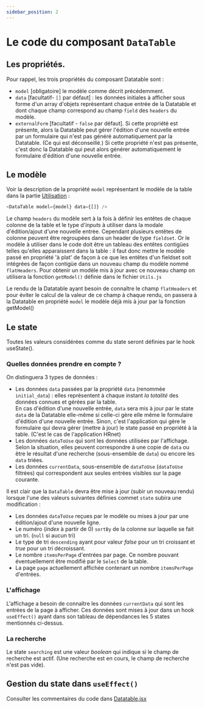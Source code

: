 ```yaml
---
sidebar_position: 2
---
```


# Le code du composant `DataTable`

## Les propriétés.

Pour rappel, les trois propriétés du composant Datatable sont :

- `model` [obligatoire] le modèle comme décrit précédemment.
- `data` [facultatif- `[]` par défaut] : les données initiales à afficher sous forme d'un array d'objets représentant chaque entrée de la Datatable et dont chaque champ correspond au champ `field` des `headers` du modèle.
- `externalForm` [facultatif - `false` par défaut]. Si cette propriété est présente, alors la Datatable peut gérer l'édition d'une nouvelle entrée par un formulaire qui n'est pas généré automatiquement par la Datatable. (Ce qui est déconseillé.) Si cette propriété n'est pas présente, c'est donc la Datatable qui peut alors générer automatiquement le formulaire d'édition d'une nouvelle entrée.

## Le modèle

Voir la description de la propriété `model` représentant le modèle de la table dans la partie [Utilisation](./utilisation) :

```js
<DataTable model={model} data={[]} />
```

Le champ `headers` du modèle sert à la fois à définir les entêtes de chaque colonne de la table et le type d'_inputs_ à utiliser dans
la modale d'édition/ajout d'une nouvelle entrée. Cependant plusieurs entêtes de colonne peuvent être regroupées dans un header de type `fieldset`. Or le modèle à utiliser dans le code doit être un tableau des entêtes contigües telles qu'elles apparaissent dans la table : il faut donc mettre le modèle passé en propriété 'à plat' de façon à ce que les entêtes d'un fieldset soit intégrées de façon contigüe dans un nouveau champ du modèle nommé `flatHeaders`. Pour obtenir un modèle mis à jour avec ce nouveau champ on utilisera la fonction `getModel()` définie dans le fichier `Utils.js`

Le rendu de la Datatable ayant besoin de connaître le champ `flatHeaders` et pour éviter le calcul de la valeur de ce champ à chaque rendu, on passera à la Datatable en propriété `model` le modèle déjà mis à jour par la fonction getModel()

## Le state

Toutes les valeurs considérées comme du state seront définies par le hook useState().

### Quelles données prendre en compte ?

On distinguera 3 types de données :

- Les données `data` passées par la propriété `data` (renommée `initial_data`) : elles représentent à chaque instant _la totalité_ des données connues et gérées par la table.<br/>En cas d'édition d'une nouvelle entrée, `data` sera mis à jour par le state `data` de la Datatable elle-même si celle-ci gère elle même le formulaire d'édition d'une nouvelle entrée. Sinon, c'est l'application qui gère le formulaire qui devra gérer (mettre à jour) le state passé en propriété à la table. (C'est le cas de l'application HRnet)
- Les données `dataToUse` qui sont les données utilisées par l'affichage. Selon la situation, elles peuvent correspondre
  à une copie de `data` ou être le résultat d'une recherche (sous-ensemble de `data`) ou encore les `data` triées.
- Les données `currentData`, sous-ensemble de `dataToUse` (`dataToUse` filtrées) qui correspondent aux seules entrées visibles sur la page courante.

Il est clair que la `DataTable` devra être mise à jour (subir un nouveau rendu) lorsque l'une des valeurs suivantes définies commet `state` subira une modification :

- Les données `dataToUse` reçues par le modèle ou mises à jour par une édition/ajout d'une nouvelle ligne.
- Le numéro (_index_ à partir de 0) `sortBy` de la colonne sur laquelle se fait un tri. (`null` si aucun tri)
- Le type de tri `descending` ayant pour valeur _false_ pour un tri croissant et _true_ pour un tri décroissant.
- Le nombre `itemsPerPage` d'entrées par page. Ce nombre pouvant éventuellement être modifié par le `Select` de la table.
- La page `page` actuellement affichée contenant un nombre `itemsPerPage` d'entrées.

### L'affichage

L'affichage a besoin de connaître les données `currentData` qui sont les entrées de la page à afficher. Ces données sont mises à jour dans un hook `useEffect()` ayant dans son tableau de dépendances les 5 states mentionnés ci-dessus.

### La recherche

Le state `searching` est une valeur _boolean_ qui indique si le champ de recherche est actif. (Une recherche est en cours, le champ de recherche n'est pas vide).

## Gestion du state dans `useEffect()`

Consulter les commentaires du code dans [Datatable.jsx](https://github.com/sviosdi/HRnet-dev/blob/main/src/lib/Datatable/Datatable.jsx)
